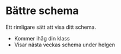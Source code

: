 # Bättre schema

Ett rimligare sätt att visa ditt schema.

- Kommer ihåg din klass
- Visar nästa veckas schema under helgen
